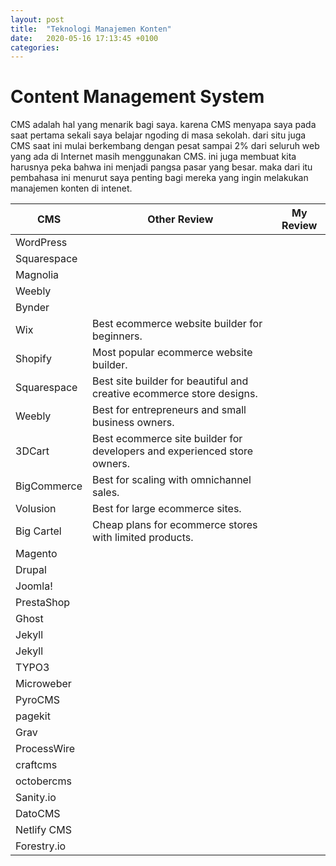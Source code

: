```yaml
---
layout: post
title:  "Teknologi Manajemen Konten"
date:   2020-05-16 17:13:45 +0100
categories:
---
```


# Content Management System

CMS adalah hal yang menarik bagi saya. karena CMS menyapa saya pada saat pertama sekali saya belajar ngoding di masa sekolah.
dari situ juga CMS saat ini mulai berkembang dengan pesat sampai 2% dari seluruh web yang ada di Internet masih menggunakan CMS. 
ini juga membuat kita harusnya peka bahwa ini menjadi pangsa pasar yang besar. maka dari itu pembahasa ini menurut saya penting bagi mereka yang ingin melakukan manajemen konten di intenet.

| CMS         | Other Review                                                             | My Review |
|-------------|--------------------------------------------------------------------------|-----------|
| WordPress   |                                                                          |           |
| Squarespace |                                                                          |           |
| Magnolia    |                                                                          |           |
| Weebly      |                                                                          |           |
| Bynder      |                                                                          |           |
| Wix         | Best ecommerce website builder for beginners.                            |           |
| Shopify     | Most popular ecommerce website builder.                                  |           |
| Squarespace | Best site builder for beautiful and creative ecommerce store designs.    |           |
| Weebly      | Best for entrepreneurs and small business owners.                        |           |
| 3DCart      | Best ecommerce site builder for developers and experienced store owners. |           |
| BigCommerce | Best for scaling with omnichannel sales.                                 |           |
| Volusion    | Best for large ecommerce sites.                                          |           |
| Big Cartel  | Cheap plans for ecommerce stores with limited products.                  |           |
| Magento     |                                                                          |           |
| Drupal      |                                                                          |           |
| Joomla!     |                                                                          |           |
| PrestaShop  |                                                                          |           |
| Ghost       |                                                                          |           |
| Jekyll      |                                                                          |           |
| Jekyll      |                                                                          |           |
| TYPO3       |                                                                          |           |
| Microweber  |                                                                          |           |
| PyroCMS     |                                                                          |           |
| pagekit     |                                                                          |           |
| Grav        |                                                                          |           |
| ProcessWire |                                                                          |           |
| craftcms    |                                                                          |           |
| octobercms  |                                                                          |           |
| Sanity.io   |                                                                          |           |
| DatoCMS     |                                                                          |           |
| Netlify CMS |                                                                          |           |
| Forestry.io |                                                                          |           |

